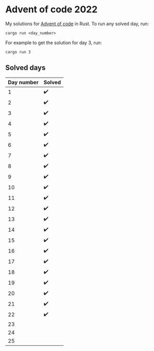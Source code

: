 # Advent of code 2022

My solutions for [Advent of code](https://adventofcode.com/2022) in Rust. To
run any solved day, run:

```shell
cargo run <day_number>
```

For example to get the solution for day 3, run:

```shell
cargo run 3
```

## Solved days

| Day number  | Solved             |
| ----------- | ------------------ |
| 1           | :heavy_check_mark: |
| 2           | :heavy_check_mark: |
| 3           | :heavy_check_mark: |
| 4           | :heavy_check_mark: |
| 5           | :heavy_check_mark: |
| 6           | :heavy_check_mark: |
| 7           | :heavy_check_mark: |
| 8           | :heavy_check_mark: |
| 9           | :heavy_check_mark: |
| 10          | :heavy_check_mark: |
| 11          | :heavy_check_mark: |
| 12          | :heavy_check_mark: |
| 13          | :heavy_check_mark: |
| 14          | :heavy_check_mark: |
| 15          | :heavy_check_mark: |
| 16          | :heavy_check_mark: |
| 17          | :heavy_check_mark: |
| 18          | :heavy_check_mark: |
| 19          | :heavy_check_mark: |
| 20          | :heavy_check_mark: |
| 21          | :heavy_check_mark: |
| 22          | :heavy_check_mark: |
| 23          |                    |
| 24          |                    |
| 25          |                    |
